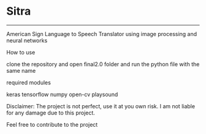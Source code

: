 # Sitra
-------------------------------------------------------------------------------------------

American Sign Language to Speech Translator using image processing and neural networks

How to use

clone the repository and open final2.0 folder and run the python file with the same name


required modules

keras
tensorflow
numpy 
open-cv
playsound



Disclaimer: The project is not perfect, use it at you own risk. I am not liable for any damage due to this project. 


Feel free to contribute to the project

